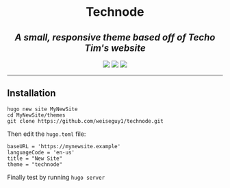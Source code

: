 <div align="center">
  <p></p>
  <h1 align="center">Technode</h1>
  <h2><i align="center">A small, responsive theme based off of Techo Tim's website</i></h2> 
  <img src="https://img.shields.io/github/last-commit/weiseguy1/technode?color=E0E2E4&style=for-the-badge">
  <img src="https://img.shields.io/github/repo-size/weiseguy1/technode?color=E0E2E4&style=for-the-badge">
  <img src="https://img.shields.io/github/stars/weiseguy1/technode?color=E0E2E4&style=for-the-badge">
</div>

---

<h2>Installation</h2>

```
hugo new site MyNewSite
cd MyNewSite/themes
git clone https://github.com/weiseguy1/technode.git
```

Then edit the `hugo.toml` file:

```
baseURL = 'https://mynewsite.example'
languageCode = 'en-us'
title = "New Site"
theme = "technode"
```

Finally test by running `hugo server`
